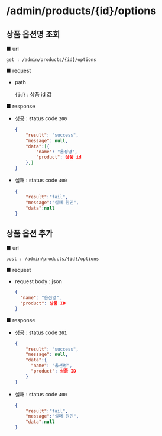 # /admin/products/{id}/options

## 상품 옵션명 조회

■ url

 `get : /admin/products/{id}/options`

■ request

- path

  `{id}` : 상품 id 값

■ response

- 성공 : status code `200`

  ```json
  {
      "result": "success", 
      "message": null, 
      "data":[{
          "name": "옵셩명",
          "product": 상품 id
      },]
  }
  ```

- 실패 : status code `400`

  ```json
  {
      "result":"fail",
      "message":"실패 원인",
      "data":null
  }
  ```



## 상품 옵션 추가

■ url

 `post : /admin/products/{id}/options`

■ request

- request body : json

  ```json
  {
    "name": "옵션명",
    "product": 상품 ID
  }
  ```

■ response

- 성공 : status code `201`

  ```json
  {
      "result": "success", 
      "message": null, 
      "data":{
        "name": "옵션명",
        "product": 상품 ID
      }
  }
  ```

- 실패 : status code `400`

  ```json
  {
      "result":"fail",
      "message":"실패 원인",
      "data":null
  }
  ```

